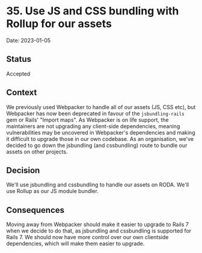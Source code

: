 # 35. Use JS and CSS bundling with Rollup for our assets

Date: 2023-01-05

## Status

Accepted

## Context

We previously used Webpacker to handle all of our assets (JS, CSS etc), but Webpacker has now been deprecated in favour of the `jsbundling-rails` gem or Rails' "Import maps". As Webpacker is on life support, the maintainers are not upgrading any client-side dependencies, meaning vulnerabilities may be uncovered in Webpacker's dependencies and making it difficult to upgrade those in our own codebase. As an organisation, we've decided to go down the jsbundling (and cssbundling) route to bundle our assets on other projects.

## Decision

We'll use jsbundling and cssbundling to handle our assets on RODA. We'll use Rollup as our JS module bundler.

## Consequences

Moving away from Webpacker should make it easier to upgrade to Rails 7 when we decide to do that, as jsbundling and cssbundling is supported for Rails 7. We should now have more control over our own clientside dependencies, which will make them easier to upgrade.
